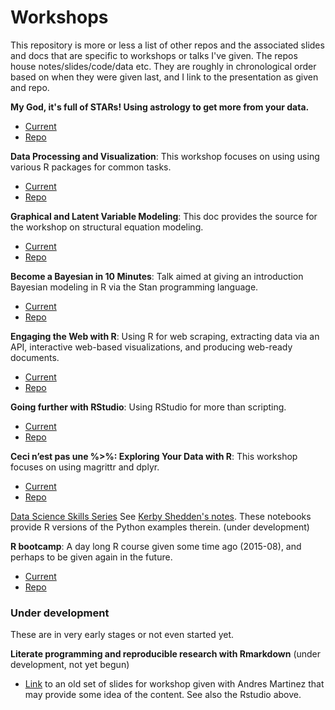 # Workshops

This repository is more or less a list of other repos and the associated slides and docs that are specific to workshops or talks I've given. The repos house notes/slides/code/data etc. They are roughly in chronological order based on when they were given last, and I link to the presentation as given and repo.

**My God, it's full of STARs! Using astrology to get more from your data.** 

- [Current](http://m-clark.github.io/workshops/stars/)
- [Repo](https://github.com/m-clark/stars)

**Data Processing and Visualization**: This workshop focuses on using using various R packages for common tasks.

- [Current](http://m-clark.github.io/workshops/DataProcViz/)
- [Repo](https://github.com/m-clark/data-processing-and-visualization)

**Graphical and Latent Variable Modeling**: This doc provides the source for the workshop on structural equation modeling.

- [Current](http://m-clark.github.io/docs/sem/)
- [Repo](https://github.com/m-clark/sem)

**Become a Bayesian in 10 Minutes**: Talk aimed at giving an introduction Bayesian modeling in R via the Stan programming language.

- [Current](http://m-clark.github.io/workshops/bayesian/)
- [Repo](https://github.com/m-clark/stanR_workshop)

**Engaging the Web with R**: Using R for web scraping, extracting data via an API, interactive web-based visualizations, and producing web-ready documents.

- [Current](http://m-clark.github.io/docs/web)
- [Repo](https://github.com/m-clark/webR)

**Going further with RStudio**: Using RStudio for more than scripting. 

- [Current](http://m-clark.github.io/docs/introRstudio.html)
- [Repo](https://github.com/m-clark/Introduction-to-RStudio)



**Ceci n’est pas une %>%: Exploring Your Data with R**: This workshop focuses on using magrittr and dplyr.

- [Current](http://m-clark.github.io/workshops/dplyr/mainSlides.html)
- [Repo](https://github.com/m-clark/data-manipulation-in-r)

[Data Science Skills Series](https://github.com/m-clark/old-dsss)  See [Kerby Shedden's notes](http://kshedden.github.io/ds_skills_series.html). These notebooks provide R versions of the Python examples therein. (under development)

**R bootcamp**: A day long R course given some time ago (2015-08), and perhaps to be given again in the future.

- [Current](http://m-clark.github.io/workshops/r_bootcamp/master.html)
- [Repo](https://github.com/m-clark/r-bootcamp)



### Under development

These are in very early stages or not even started yet.



**Literate programming and reproducible research with Rmarkdown** (under development, not yet begun)

- [Link](http://m-clark.github.io/docs/RDA_intro.pdf) to an old set of slides for workshop given with Andres Martinez that may provide some idea of the content. See also the Rstudio above.
